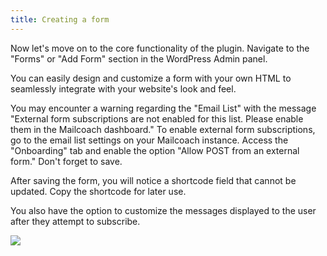 ```yaml
---
title: Creating a form
---
```


Now let's move on to the core functionality of the plugin. Navigate to the "Forms" or "Add Form" section in the WordPress Admin panel.

You can easily design and customize a form with your own HTML to seamlessly integrate with your website's look and feel.

You may encounter a warning regarding the "Email List" with the message "External form subscriptions are not enabled for this list. Please enable them in the Mailcoach dashboard."
To enable external form subscriptions, go to the email list settings on your Mailcoach instance.
Access the "Onboarding" tab and enable the option "Allow POST from an external form." Don't forget to save.

After saving the form, you will notice a shortcode field that cannot be updated. Copy the shortcode for later use.

You also have the option to customize the messages displayed to the user after they attempt to subscribe.

![](https://blog.mailcoach.de-fra1.upcloudobjects.com/1Nx1zcS7tPXpXV4yrBT6R3GsurpnCHVAwFCE8lUg.png)
